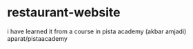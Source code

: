 # restaurant-website

i have learned it from a course in pista academy (akbar amjadi) aparat/pistaacademy
